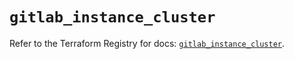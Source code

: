 # `gitlab_instance_cluster`

Refer to the Terraform Registry for docs: [`gitlab_instance_cluster`](https://registry.terraform.io/providers/gitlabhq/gitlab/18.1.0/docs/resources/instance_cluster).

